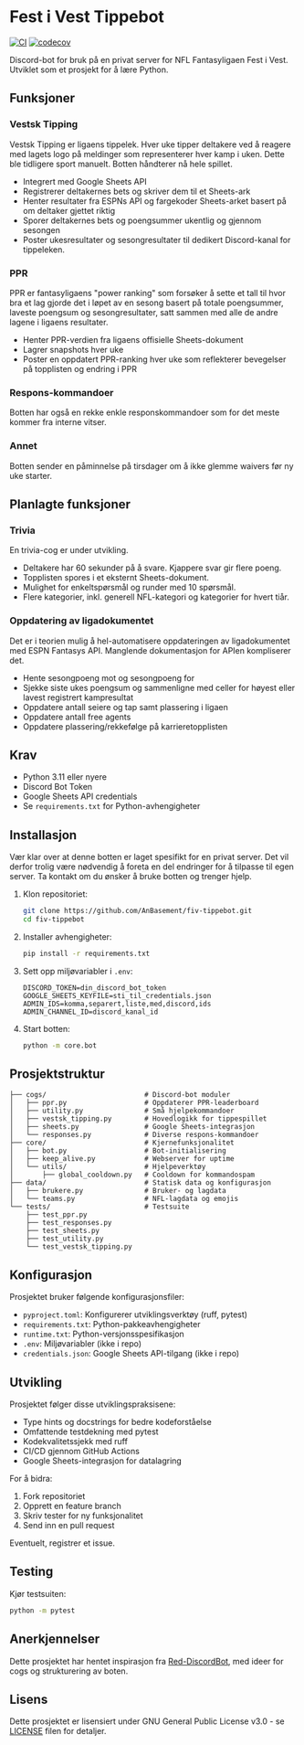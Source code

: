 # Fest i Vest Tippebot

[![CI](https://github.com/AnBasement/fiv-tippebot/actions/workflows/main.yml/badge.svg)](https://github.com/AnBasement/fiv-tippebot/actions/workflows/main.yml) [![codecov](https://codecov.io/gh/AnBasement/fiv-tippebot/branch/main/graph/badge.svg?token=NRAJ4ITBQ0)](https://codecov.io/gh/AnBasement/fiv-tippebot)

Discord-bot for bruk på en privat server for NFL Fantasyligaen Fest i Vest. Utviklet som et prosjekt for å lære Python.

## Funksjoner

### Vestsk Tipping

Vestsk Tipping er ligaens tippelek. Hver uke tipper deltakere ved å reagere med lagets logo på meldinger som representerer hver kamp i uken. Dette ble tidligere sport manuelt. Botten håndterer nå hele spillet.

- Integrert med Google Sheets API
- Registrerer deltakernes bets og skriver dem til et Sheets-ark
- Henter resultater fra ESPNs API og fargekoder Sheets-arket basert på om deltaker gjettet riktig
- Sporer deltakernes bets og poengsummer ukentlig og gjennom sesongen
- Poster ukesresultater og sesongresultater til dedikert Discord-kanal for tippeleken.

### PPR

PPR er fantasyligaens "power ranking" som forsøker å sette et tall til hvor bra et lag gjorde det i løpet av en sesong basert på totale poengsummer, laveste poengsum og sesongresultater, satt sammen med alle de andre lagene i ligaens resultater.

- Henter PPR-verdien fra ligaens offisielle Sheets-dokument
- Lagrer snapshots hver uke
- Poster en oppdatert PPR-ranking hver uke som reflekterer bevegelser på topplisten og endring i PPR

### Respons-kommandoer

Botten har også en rekke enkle responskommandoer som for det meste kommer fra interne vitser.

### Annet

Botten sender en påminnelse på tirsdager om å ikke glemme waivers før ny uke starter.

## Planlagte funksjoner

### Trivia

En trivia-cog er under utvikling.

- Deltakere har 60 sekunder på å svare. Kjappere svar gir flere poeng.
- Topplisten spores i et eksternt Sheets-dokument.
- Mulighet for enkeltspørsmål og runder med 10 spørsmål.
- Flere kategorier, inkl. generell NFL-kategori og kategorier for hvert tiår.

### Oppdatering av ligadokumentet

Det er i teorien mulig å hel-automatisere oppdateringen av ligadokumentet med ESPN Fantasys API. Manglende dokumentasjon for APIen kompliserer det.

- Hente sesongpoeng mot og sesongpoeng for
- Sjekke siste ukes poengsum og sammenligne med celler for høyest eller lavest registrert kampresultat
- Oppdatere antall seiere og tap samt plassering i ligaen
- Oppdatere antall free agents
- Oppdatere plassering/rekkefølge på karrieretopplisten

## Krav

- Python 3.11 eller nyere
- Discord Bot Token
- Google Sheets API credentials
- Se `requirements.txt` for Python-avhengigheter

## Installasjon

Vær klar over at denne botten er laget spesifikt for en privat server. Det vil derfor trolig være nødvendig å foreta en del endringer for å tilpasse til egen server. Ta kontakt om du ønsker å bruke botten og trenger hjelp.

1. Klon repositoriet:

    ```bash
    git clone https://github.com/AnBasement/fiv-tippebot.git
    cd fiv-tippebot
    ```

2. Installer avhengigheter:

    ```bash
    pip install -r requirements.txt
    ```

3. Sett opp miljøvariabler i `.env`:

    ```env
    DISCORD_TOKEN=din_discord_bot_token
    GOOGLE_SHEETS_KEYFILE=sti_til_credentials.json
    ADMIN_IDS=komma,separert,liste,med,discord,ids
    ADMIN_CHANNEL_ID=discord_kanal_id
    ```

4. Start botten:

    ```bash
    python -m core.bot
    ```

## Prosjektstruktur

```text
├── cogs/                        # Discord-bot moduler
│   ├── ppr.py                   # Oppdaterer PPR-leaderboard
│   ├── utility.py               # Små hjelpekommandoer
│   ├── vestsk_tipping.py        # Hovedlogikk for tippespillet
│   ├── sheets.py                # Google Sheets-integrasjon
│   └── responses.py             # Diverse respons-kommandoer
├── core/                        # Kjernefunksjonalitet
│   ├── bot.py                   # Bot-initialisering
│   ├── keep_alive.py            # Webserver for uptime
│   └── utils/                   # Hjelpeverktøy
│       ├── global_cooldown.py   # Cooldown for kommandospam
├── data/                        # Statisk data og konfigurasjon
│   ├── brukere.py               # Bruker- og lagdata
│   └── teams.py                 # NFL-lagdata og emojis
└── tests/                       # Testsuite
    ├── test_ppr.py    
    ├── test_responses.py
    ├── test_sheets.py
    ├── test_utility.py
    └── test_vestsk_tipping.py
```

## Konfigurasjon

Prosjektet bruker følgende konfigurasjonsfiler:

- `pyproject.toml`: Konfigurerer utviklingsverktøy (ruff, pytest)
- `requirements.txt`: Python-pakkeavhengigheter
- `runtime.txt`: Python-versjonsspesifikasjon
- `.env`: Miljøvariabler (ikke i repo)
- `credentials.json`: Google Sheets API-tilgang (ikke i repo)

## Utvikling

Prosjektet følger disse utviklingspraksisene:

- Type hints og docstrings for bedre kodeforståelse
- Omfattende testdekning med pytest
- Kodekvalitetssjekk med ruff
- CI/CD gjennom GitHub Actions
- Google Sheets-integrasjon for datalagring

For å bidra:

1. Fork repositoriet
2. Opprett en feature branch
3. Skriv tester for ny funksjonalitet
4. Send inn en pull request

Eventuelt, registrer et issue.

## Testing

Kjør testsuiten:

```bash
python -m pytest
```

## Anerkjennelser

Dette prosjektet har hentet inspirasjon fra [Red-DiscordBot](https://github.com/Cog-Creators/Red-DiscordBot), med ideer for cogs og strukturering av boten.

## Lisens

Dette prosjektet er lisensiert under GNU General Public License v3.0 - se [LICENSE](LICENSE) filen for detaljer.
